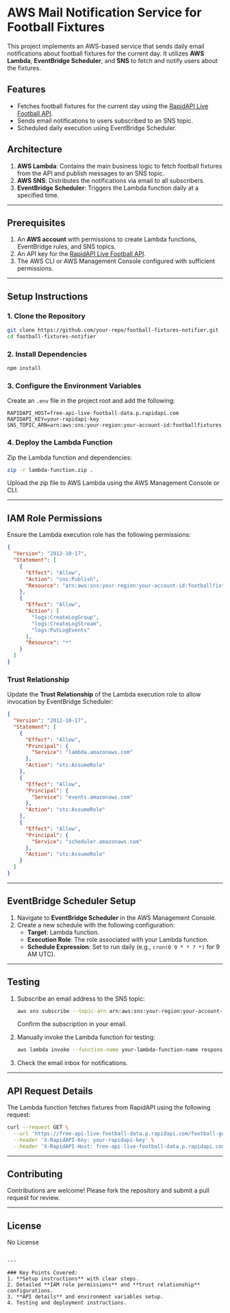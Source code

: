 # AWS Mail Notification Service for Football Fixtures

This project implements an AWS-based service that sends daily email notifications about football fixtures for the current day. It utilizes **AWS Lambda**, **EventBridge Scheduler**, and **SNS** to fetch and notify users about the fixtures.

## Features

- Fetches football fixtures for the current day using the [RapidAPI Live Football API](https://rapidapi.com/).
- Sends email notifications to users subscribed to an SNS topic.
- Scheduled daily execution using EventBridge Scheduler.

## Architecture

1. **AWS Lambda**: Contains the main business logic to fetch football fixtures from the API and publish messages to an SNS topic.
2. **AWS SNS**: Distributes the notifications via email to all subscribers.
3. **EventBridge Scheduler**: Triggers the Lambda function daily at a specified time.

---

## Prerequisites

1. An **AWS account** with permissions to create Lambda functions, EventBridge rules, and SNS topics.
2. An API key for the [RapidAPI Live Football API](https://rapidapi.com/).
3. The AWS CLI or AWS Management Console configured with sufficient permissions.

---

## Setup Instructions

### 1. Clone the Repository

```bash
git clone https://github.com/your-repo/football-fixtures-notifier.git
cd football-fixtures-notifier
```

### 2. Install Dependencies

```bash
npm install
```

### 3. Configure the Environment Variables

Create an `.env` file in the project root and add the following:

```env
RAPIDAPI_HOST=free-api-live-football-data.p.rapidapi.com
RAPIDAPI_KEY=your-rapidapi-key
SNS_TOPIC_ARN=arn:aws:sns:your-region:your-account-id:footballfixtures
```

### 4. Deploy the Lambda Function

Zip the Lambda function and dependencies:

```bash
zip -r lambda-function.zip .
```

Upload the zip file to AWS Lambda using the AWS Management Console or CLI.

---

## IAM Role Permissions

Ensure the Lambda execution role has the following permissions:

```json
{
  "Version": "2012-10-17",
  "Statement": [
    {
      "Effect": "Allow",
      "Action": "sns:Publish",
      "Resource": "arn:aws:sns:your-region:your-account-id:footballfixtures"
    },
    {
      "Effect": "Allow",
      "Action": [
        "logs:CreateLogGroup",
        "logs:CreateLogStream",
        "logs:PutLogEvents"
      ],
      "Resource": "*"
    }
  ]
}
```

### Trust Relationship

Update the **Trust Relationship** of the Lambda execution role to allow invocation by EventBridge Scheduler:

```json
{
  "Version": "2012-10-17",
  "Statement": [
    {
      "Effect": "Allow",
      "Principal": {
        "Service": "lambda.amazonaws.com"
      },
      "Action": "sts:AssumeRole"
    },
    {
      "Effect": "Allow",
      "Principal": {
        "Service": "events.amazonaws.com"
      },
      "Action": "sts:AssumeRole"
    },
    {
      "Effect": "Allow",
      "Principal": {
        "Service": "scheduler.amazonaws.com"
      },
      "Action": "sts:AssumeRole"
    }
  ]
}
```

---

## EventBridge Scheduler Setup

1. Navigate to **EventBridge Scheduler** in the AWS Management Console.
2. Create a new schedule with the following configuration:
   - **Target**: Lambda function.
   - **Execution Role**: The role associated with your Lambda function.
   - **Schedule Expression**: Set to run daily (e.g., `cron(0 9 * * ? *)` for 9 AM UTC).

---

## Testing

1. Subscribe an email address to the SNS topic:
   ```bash
   aws sns subscribe --topic-arn arn:aws:sns:your-region:your-account-id:footballfixtures --protocol email --notification-endpoint your-email@example.com
   ```
   Confirm the subscription in your email.

2. Manually invoke the Lambda function for testing:
   ```bash
   aws lambda invoke --function-name your-lambda-function-name response.json
   ```

3. Check the email inbox for notifications.

---

## API Request Details

The Lambda function fetches fixtures from RapidAPI using the following request:

```bash
curl --request GET \
  --url 'https://free-api-live-football-data.p.rapidapi.com/football-get-matches-by-date?date=YYYYMMDD' \
  --header 'X-RapidAPI-Key: your-rapidapi-key' \
  --header 'X-RapidAPI-Host: free-api-live-football-data.p.rapidapi.com'
```

---

## Contributing

Contributions are welcome! Please fork the repository and submit a pull request for review.

---

## License

No License
```

---

### Key Points Covered:
1. **Setup instructions** with clear steps.
2. Detailed **IAM role permissions** and **trust relationship** configurations.
3. **API details** and environment variables setup.
4. Testing and deployment instructions.

```